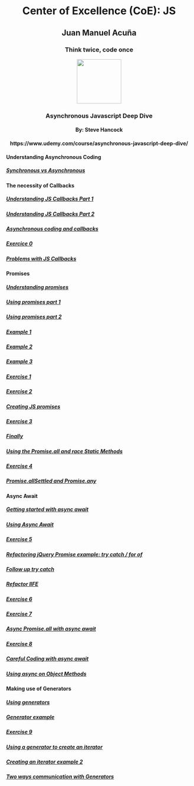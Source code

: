 <h1 align='center'>Center of Excellence (CoE): JS</h1>
<h2 align='center'>Juan Manuel Acuña</h2>
<h3 align='center'>Think twice, code once</h3>

<p align="center">
  <img src="https://upload.wikimedia.org/wikipedia/commons/thumb/9/99/Unofficial_JavaScript_logo_2.svg/2048px-Unofficial_JavaScript_logo_2.svg.png" width="120" />
</p>

<h3 align='center'>Asynchronous Javascript Deep Dive</h3>
<h4 align='center'>By: Steve Hancock</h4>
<h4 align='center'>https://www.udemy.com/course/asynchronous-javascript-deep-dive/</h4>

#### Understanding Asynchronous Coding

##### [Synchronous vs Asynchronous](https://github.com/Unosquare-CoE-JavaScript/juan-manuel-acuna/tree/master/asynchronous-javascript-deep-dive/02-Synch_VS_Async/01-Synch_VS_Asynch-end)

#### The necessity of Callbacks

##### [Understanding JS Callbacks Part 1](https://github.com/Unosquare-CoE-JavaScript/juan-manuel-acuna/tree/master/asynchronous-javascript-deep-dive/03-The_necesssity_of_callbacks/01-Callback1-end)

##### [Understanding JS Callbacks Part 2](https://github.com/Unosquare-CoE-JavaScript/juan-manuel-acuna/tree/master/asynchronous-javascript-deep-dive/03-The_necesssity_of_callbacks/02-Callback2-end)

##### [Asynchronous coding and callbacks](https://github.com/Unosquare-CoE-JavaScript/juan-manuel-acuna/tree/master/asynchronous-javascript-deep-dive/03-The_necesssity_of_callbacks/03-Asynch_and_callbacks)

##### [Exercice 0](https://github.com/Unosquare-CoE-JavaScript/juan-manuel-acuna/tree/master/asynchronous-javascript-deep-dive/03-The_necesssity_of_callbacks/04-Exercise0-end)

##### [Problems with JS Callbacks](https://github.com/Unosquare-CoE-JavaScript/juan-manuel-acuna/tree/master/asynchronous-javascript-deep-dive/03-The_necesssity_of_callbacks/05-Callback_Problems)

#### Promises

##### [Understanding promises](https://github.com/Unosquare-CoE-JavaScript/juan-manuel-acuna/tree/master/asynchronous-javascript-deep-dive/04-Promises/01-Understanding_Promises)

##### [Using promises part 1](https://github.com/Unosquare-CoE-JavaScript/juan-manuel-acuna/tree/master/asynchronous-javascript-deep-dive/04-Promises/02-Using_Promises_pt1-end)

##### [Using promises part 2](https://github.com/Unosquare-CoE-JavaScript/juan-manuel-acuna/tree/master/asynchronous-javascript-deep-dive/04-Promises/03-Using_Promises_pt2-end)

##### [Example 1](https://github.com/Unosquare-CoE-JavaScript/juan-manuel-acuna/tree/master/asynchronous-javascript-deep-dive/04-Promises/04-Promise_Example1-end)

##### [Example 2](https://github.com/Unosquare-CoE-JavaScript/juan-manuel-acuna/tree/master/asynchronous-javascript-deep-dive/04-Promises/05-Promise_Example2-end)

##### [Example 3](https://github.com/Unosquare-CoE-JavaScript/juan-manuel-acuna/tree/master/asynchronous-javascript-deep-dive/04-Promises/06-Promise_Example3-end)

##### [Exercise 1](https://github.com/Unosquare-CoE-JavaScript/juan-manuel-acuna/tree/master/asynchronous-javascript-deep-dive/04-Promises/07-Exercise1-end)

##### [Exercise 2](https://github.com/Unosquare-CoE-JavaScript/juan-manuel-acuna/tree/master/asynchronous-javascript-deep-dive/04-Promises/08-Exercise2-end)

##### [Creating JS promises](https://github.com/Unosquare-CoE-JavaScript/juan-manuel-acuna/tree/master/asynchronous-javascript-deep-dive/04-Promises/09-Creating_Promises)

##### [Exercise 3](https://github.com/Unosquare-CoE-JavaScript/juan-manuel-acuna/tree/master/asynchronous-javascript-deep-dive/04-Promises/10-Exercise3)

##### [Finally](https://github.com/Unosquare-CoE-JavaScript/juan-manuel-acuna/tree/master/asynchronous-javascript-deep-dive/04-Promises/11-Finally)

##### [Using the Promise.all and race Static Methods](https://github.com/Unosquare-CoE-JavaScript/juan-manuel-acuna/tree/master/asynchronous-javascript-deep-dive/04-Promises/12-Promise_static_methods)

##### [Exercise 4](https://github.com/Unosquare-CoE-JavaScript/juan-manuel-acuna/tree/master/asynchronous-javascript-deep-dive/04-Promises/13-Exercise4)

##### [Promise.allSettled and Promise.any](https://github.com/Unosquare-CoE-JavaScript/juan-manuel-acuna/tree/master/asynchronous-javascript-deep-dive/04-Promises/14-promise_any_allSettled)

#### Async Await

##### [Getting started with async await](https://github.com/Unosquare-CoE-JavaScript/juan-manuel-acuna/tree/master/asynchronous-javascript-deep-dive/05-Async-Await/01-Getting_started_async_await)

##### [Using Async Await](https://github.com/Unosquare-CoE-JavaScript/juan-manuel-acuna/tree/master/asynchronous-javascript-deep-dive/05-Async-Await/02-Using_asynch_await)

##### [Exercise 5](https://github.com/Unosquare-CoE-JavaScript/juan-manuel-acuna/tree/master/asynchronous-javascript-deep-dive/05-Async-Await/03-Exercise5)

##### [Refactoring jQuery Promise example: try catch / for of](https://github.com/Unosquare-CoE-JavaScript/juan-manuel-acuna/tree/master/asynchronous-javascript-deep-dive/05-Async-Await/04-Refactor_try_catch_for_await_of)

##### [Follow up try catch](https://github.com/Unosquare-CoE-JavaScript/juan-manuel-acuna/tree/master/asynchronous-javascript-deep-dive/05-Async-Await/05-Follow_up_try_catch)

##### [Refactor IIFE](https://github.com/Unosquare-CoE-JavaScript/juan-manuel-acuna/tree/master/asynchronous-javascript-deep-dive/05-Async-Await/06-Refactor_IIFE)

##### [Exercise 6](https://github.com/Unosquare-CoE-JavaScript/juan-manuel-acuna/tree/master/asynchronous-javascript-deep-dive/05-Async-Await/07-Exercise6)

##### [Exercise 7](https://github.com/Unosquare-CoE-JavaScript/juan-manuel-acuna/tree/master/asynchronous-javascript-deep-dive/05-Async-Await/08-Exercise7)

##### [Async Promise.all with async await](https://github.com/Unosquare-CoE-JavaScript/juan-manuel-acuna/tree/master/asynchronous-javascript-deep-dive/05-Async-Await/09-async_Promise_all)

##### [Exercise 8](https://github.com/Unosquare-CoE-JavaScript/juan-manuel-acuna/tree/master/asynchronous-javascript-deep-dive/05-Async-Await/10-Exercise8)

##### [Careful Coding with async await](https://github.com/Unosquare-CoE-JavaScript/juan-manuel-acuna/tree/master/asynchronous-javascript-deep-dive/05-Async-Await/11-Careful_async)

##### [Using async on Object Methods](https://github.com/Unosquare-CoE-JavaScript/juan-manuel-acuna/tree/master/asynchronous-javascript-deep-dive/05-Async-Await/12-async_for_methods)

#### Making use of Generators

##### [Using generators](https://github.com/Unosquare-CoE-JavaScript/juan-manuel-acuna/tree/master/asynchronous-javascript-deep-dive/06-Making-use-of-generators/01-Using_Generators)

##### [Generator example](https://github.com/Unosquare-CoE-JavaScript/juan-manuel-acuna/tree/master/asynchronous-javascript-deep-dive/06-Making-use-of-generators/02-Generator_example)

##### [Exercise 9](https://github.com/Unosquare-CoE-JavaScript/juan-manuel-acuna/tree/master/asynchronous-javascript-deep-dive/06-Making-use-of-generators/03-Exercise9)

##### [Using a generator to create an iterator](https://github.com/Unosquare-CoE-JavaScript/juan-manuel-acuna/tree/master/asynchronous-javascript-deep-dive/06-Making-use-of-generators/04-Generator_Iterator)

##### [Creating an iterator example 2](https://github.com/Unosquare-CoE-JavaScript/juan-manuel-acuna/tree/master/asynchronous-javascript-deep-dive/06-Making-use-of-generators/05-iterator_example2)

##### [Two ways communication with Generators](https://github.com/Unosquare-CoE-JavaScript/juan-manuel-acuna/tree/master/asynchronous-javascript-deep-dive/06-Making-use-of-generators/06-Generator_Two-way_Communication)

